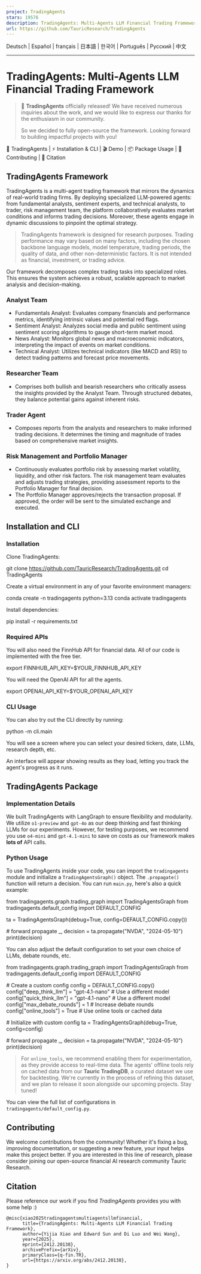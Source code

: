 ```yaml
---
project: TradingAgents
stars: 19576
description: TradingAgents: Multi-Agents LLM Financial Trading Framework
url: https://github.com/TauricResearch/TradingAgents
---
```


  

Deutsch | Español | français | 日本語 | 한국어 | Português | Русский | 中文

* * *

TradingAgents: Multi-Agents LLM Financial Trading Framework
===========================================================

> 🎉 **TradingAgents** officially released! We have received numerous inquiries about the work, and we would like to express our thanks for the enthusiasm in our community.
> 
> So we decided to fully open-source the framework. Looking forward to building impactful projects with you!

🚀 TradingAgents | ⚡ Installation & CLI | 🎬 Demo | 📦 Package Usage | 🤝 Contributing | 📄 Citation

TradingAgents Framework
-----------------------

TradingAgents is a multi-agent trading framework that mirrors the dynamics of real-world trading firms. By deploying specialized LLM-powered agents: from fundamental analysts, sentiment experts, and technical analysts, to trader, risk management team, the platform collaboratively evaluates market conditions and informs trading decisions. Moreover, these agents engage in dynamic discussions to pinpoint the optimal strategy.

> TradingAgents framework is designed for research purposes. Trading performance may vary based on many factors, including the chosen backbone language models, model temperature, trading periods, the quality of data, and other non-deterministic factors. It is not intended as financial, investment, or trading advice.

Our framework decomposes complex trading tasks into specialized roles. This ensures the system achieves a robust, scalable approach to market analysis and decision-making.

### Analyst Team

-   Fundamentals Analyst: Evaluates company financials and performance metrics, identifying intrinsic values and potential red flags.
-   Sentiment Analyst: Analyzes social media and public sentiment using sentiment scoring algorithms to gauge short-term market mood.
-   News Analyst: Monitors global news and macroeconomic indicators, interpreting the impact of events on market conditions.
-   Technical Analyst: Utilizes technical indicators (like MACD and RSI) to detect trading patterns and forecast price movements.

### Researcher Team

-   Comprises both bullish and bearish researchers who critically assess the insights provided by the Analyst Team. Through structured debates, they balance potential gains against inherent risks.

### Trader Agent

-   Composes reports from the analysts and researchers to make informed trading decisions. It determines the timing and magnitude of trades based on comprehensive market insights.

### Risk Management and Portfolio Manager

-   Continuously evaluates portfolio risk by assessing market volatility, liquidity, and other risk factors. The risk management team evaluates and adjusts trading strategies, providing assessment reports to the Portfolio Manager for final decision.
-   The Portfolio Manager approves/rejects the transaction proposal. If approved, the order will be sent to the simulated exchange and executed.

Installation and CLI
--------------------

### Installation

Clone TradingAgents:

git clone https://github.com/TauricResearch/TradingAgents.git
cd TradingAgents

Create a virtual environment in any of your favorite environment managers:

conda create -n tradingagents python=3.13
conda activate tradingagents

Install dependencies:

pip install -r requirements.txt

### Required APIs

You will also need the FinnHub API for financial data. All of our code is implemented with the free tier.

export FINNHUB\_API\_KEY=$YOUR\_FINNHUB\_API\_KEY

You will need the OpenAI API for all the agents.

export OPENAI\_API\_KEY=$YOUR\_OPENAI\_API\_KEY

### CLI Usage

You can also try out the CLI directly by running:

python -m cli.main

You will see a screen where you can select your desired tickers, date, LLMs, research depth, etc.

An interface will appear showing results as they load, letting you track the agent's progress as it runs.

TradingAgents Package
---------------------

### Implementation Details

We built TradingAgents with LangGraph to ensure flexibility and modularity. We utilize `o1-preview` and `gpt-4o` as our deep thinking and fast thinking LLMs for our experiments. However, for testing purposes, we recommend you use `o4-mini` and `gpt-4.1-mini` to save on costs as our framework makes **lots of** API calls.

### Python Usage

To use TradingAgents inside your code, you can import the `tradingagents` module and initialize a `TradingAgentsGraph()` object. The `.propagate()` function will return a decision. You can run `main.py`, here's also a quick example:

from tradingagents.graph.trading\_graph import TradingAgentsGraph
from tradingagents.default\_config import DEFAULT\_CONFIG

ta \= TradingAgentsGraph(debug\=True, config\=DEFAULT\_CONFIG.copy())

\# forward propagate
\_, decision \= ta.propagate("NVDA", "2024-05-10")
print(decision)

You can also adjust the default configuration to set your own choice of LLMs, debate rounds, etc.

from tradingagents.graph.trading\_graph import TradingAgentsGraph
from tradingagents.default\_config import DEFAULT\_CONFIG

\# Create a custom config
config \= DEFAULT\_CONFIG.copy()
config\["deep\_think\_llm"\] \= "gpt-4.1-nano"  \# Use a different model
config\["quick\_think\_llm"\] \= "gpt-4.1-nano"  \# Use a different model
config\["max\_debate\_rounds"\] \= 1  \# Increase debate rounds
config\["online\_tools"\] \= True \# Use online tools or cached data

\# Initialize with custom config
ta \= TradingAgentsGraph(debug\=True, config\=config)

\# forward propagate
\_, decision \= ta.propagate("NVDA", "2024-05-10")
print(decision)

> For `online_tools`, we recommend enabling them for experimentation, as they provide access to real-time data. The agents' offline tools rely on cached data from our **Tauric TradingDB**, a curated dataset we use for backtesting. We're currently in the process of refining this dataset, and we plan to release it soon alongside our upcoming projects. Stay tuned!

You can view the full list of configurations in `tradingagents/default_config.py`.

Contributing
------------

We welcome contributions from the community! Whether it's fixing a bug, improving documentation, or suggesting a new feature, your input helps make this project better. If you are interested in this line of research, please consider joining our open-source financial AI research community Tauric Research.

Citation
--------

Please reference our work if you find _TradingAgents_ provides you with some help :)

```
@misc{xiao2025tradingagentsmultiagentsllmfinancial,
      title={TradingAgents: Multi-Agents LLM Financial Trading Framework}, 
      author={Yijia Xiao and Edward Sun and Di Luo and Wei Wang},
      year={2025},
      eprint={2412.20138},
      archivePrefix={arXiv},
      primaryClass={q-fin.TR},
      url={https://arxiv.org/abs/2412.20138}, 
}
```
